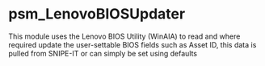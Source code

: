 # psm_LenovoBIOSUpdater
This module uses the Lenovo BIOS Utility (WinAIA) to read and where required update the user-settable BIOS fields such as Asset ID, this data is pulled from SNIPE-IT or can simply be set using defaults
